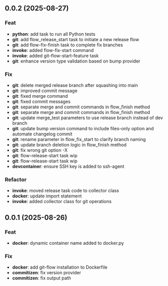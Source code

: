 ## 0.0.2 (2025-08-27)

### Feat

- **python**: add task to run all Python tests
- **git**: add flow_release_start task to initiate a new release flow
- **git**: add flow-fix-finish task to complete fix branches
- **invoke**: added flow-fix-start command
- **invoke**: added git-flow-start-feature task
- **git**: enhance version type validation based on bump provider

### Fix

- **git**: delete merged release branch after squashing into main
- **git**: improved commit message
- **git**: fixed merge command
- **git**: fixed commit messages
- **git**: separate merge and commit commands in flow_finish method
- **git**: separate merge and commit commands in flow_finish method
- **git**: update merge_test parameters to use release branch instead of dev branch
- **git**: update bump version command to include files-only option and automate changelog commit
- **git**: rename parameter in flow_fix_start to clarify branch naming
- **git**: update branch deletion logic in flow_finish method
- **git**: fix wrong git option -X
- **git**: flow-release-start task wip
- **git**: flow-release-start task wip
- **devcontainer**: ensure SSH key is added to ssh-agent

### Refactor

- **invoke**: moved release task code to collector class
- **docker**: update import statement
- **invoke**: added collector class for git operations

## 0.0.1 (2025-08-26)

### Feat

- **docker**: dynamic container name added to docker.py

### Fix

- **docker**: add git-flow installation to Dockerfile
- **commitizen**: fix version provider
- **commitizen**: fix output path
